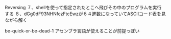 Reversing
７、shellを使って指定されたとこへ飛びその中のプログラムを実行する
８、dGg0dF93NHNfczFtcEwzが６４進数になっていてASCIIコード表を見ながら解く

be-quick-or-be-dead-1
アセンブラ言語が使えることが前提っぽい
